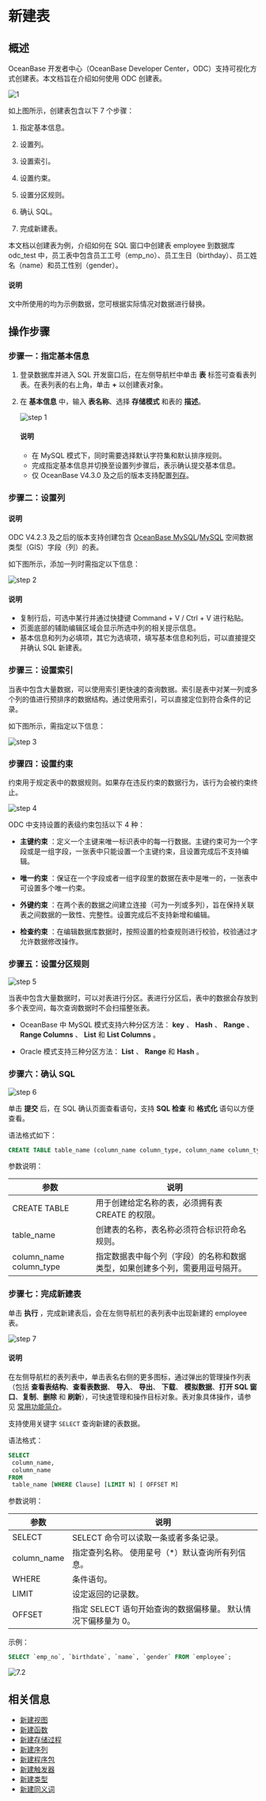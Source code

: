 # 新建表 

## 概述 

OceanBase 开发者中心（OceanBase Developer Center，ODC）支持可视化方式创建表。本文档旨在介绍如何使用 ODC 创建表。

![1](https://obbusiness-private.oss-cn-shanghai.aliyuncs.com/doc/img/odc/420/900.database-objects/1.web-odc-table-objects/1.png)

如上图所示，创建表包含以下 7 个步骤：

1. 指定基本信息。

2. 设置列。

3. 设置索引。

4. 设置约束。

5. 设置分区规则。

6. 确认 SQL。

7. 完成新建表。

本文档以创建表为例，介绍如何在 SQL 窗口中创建表 employee 到数据库 odc_test 中，员工表中包含员工工号（emp_no）、员工生日（birthday）、员工姓名（name）和员工性别（gender）。

<main id="notice" type='explain'>
   <h4>说明</h4>
   <p>文中所使用的均为示例数据，您可根据实际情况对数据进行替换。</p>
</main>

## 操作步骤 

### 步骤一：指定基本信息 

1. 登录数据库并进入 SQL 开发窗口后，在左侧导航栏中单击 **表** 标签可查看表列表。在表列表的右上角，单击 **+** 以创建表对象。

2. 在 **基本信息** 中，输入 **表名称**、选择 **存储模式** 和表的 **描述**。

   ![step 1](https://obbusiness-private.oss-cn-shanghai.aliyuncs.com/doc/img/odc/430/500.sql-development/700.database-objects/100.web-odc-table-objects/200.web-odc-create-a-table/step%201.png)

   <main id="notice" type='explain'>
      <h4>说明</h4>
      <ul>
      <li>在 MySQL 模式下，同时需要选择默认字符集和默认排序规则。</li>
      <li>完成指定基本信息并切换至设置列步骤后，表示确认提交基本信息。</li>
      <li>仅 OceanBase V4.3.0 及之后的版本支持配置<a href="[../../3.develop/4.replace-data-of-mysql-mode.md](https://www.oceanbase.com/docs/common-oceanbase-database-cn-1000000000640601)">列存</a>。</li>
      </ul>
   </main>

### 步骤二：设置列 

<main id="notice" type='explain'>
   <h4>说明</h4>
   <p>ODC V4.2.3 及之后的版本支持创建包含 <a href="https://www.oceanbase.com/docs/common-oceanbase-database-cn-1000000000221534">OceanBase MySQL</a>/<a href="https://dev.mysql.com/doc/refman/8.0/en/spatial-type-overview.html">MySQL</a> 空间数据类型（GIS）字段（列）的表。</p>
</main>

如下图所示，添加一列时需指定以下信息：

![step 2](https://obbusiness-private.oss-cn-shanghai.aliyuncs.com/doc/img/odc/430/500.sql-development/700.database-objects/100.web-odc-table-objects/200.web-odc-create-a-table/step%202.png)

<main id="notice" type='explain'>
   <h4>说明</h4>
   <ul>
   <li>复制行后，可选中某行并通过快捷键 Command + V / Ctrl + V 进行粘贴。</li>
   <li>页面底部的辅助编辑区域会显示所选中列的相关提示信息。</li>
   <li>基本信息和列为必填项，其它为选填项，填写基本信息和列后，可以直接提交并确认 SQL 新建表。</li>
   </ul>
</main>

### 步骤三：设置索引 

当表中包含大量数据，可以使用索引更快速的查询数据。索引是表中对某一列或多个列的值进行预排序的数据结构。通过使用索引，可以直接定位到符合条件的记录。

如下图所示，需指定以下信息：

![step 3](https://obbusiness-private.oss-cn-shanghai.aliyuncs.com/doc/img/odc/430/500.sql-development/700.database-objects/100.web-odc-table-objects/200.web-odc-create-a-table/step%203.png)

### 步骤四：设置约束

约束用于规定表中的数据规则。如果存在违反约束的数据行为，该行为会被约束终止。

![step 4](https://obbusiness-private.oss-cn-shanghai.aliyuncs.com/doc/img/odc/430/500.sql-development/700.database-objects/100.web-odc-table-objects/200.web-odc-create-a-table/step%204.png)

ODC 中支持设置的表级约束包括以下 4 种：

* **主键约束** ：定义一个主键来唯一标识表中的每一行数据。主键约束可为一个字段或是一组字段，一张表中只能设置一个主键约束，且设置完成后不支持编辑。

* **唯一约束** ：保证在一个字段或者一组字段里的数据在表中是唯一的，一张表中可设置多个唯一约束。

* **外键约束** ：在两个表的数据之间建立连接（可为一列或多列），旨在保持关联表之间数据的一致性、完整性。设置完成后不支持新增和编辑。

* **检查约束** ：在编辑数据库数据时，按照设置的检查规则进行校验，校验通过才允许数据修改操作。

### 步骤五：设置分区规则 

![step 5](https://obbusiness-private.oss-cn-shanghai.aliyuncs.com/doc/img/odc/430/500.sql-development/700.database-objects/100.web-odc-table-objects/200.web-odc-create-a-table/step%205.png)

当表中包含大量数据时，可以对表进行分区。表进行分区后，表中的数据会存放到多个表空间，每次查询数据时不会扫描整张表。

* OceanBase 中 MySQL 模式支持六种分区方法： **key** 、 **Hash** 、 **Range** 、 **Range Columns** 、 **List** 和 **List Columns** 。

* Oracle 模式支持三种分区方法： **List** 、 **Range** 和 **Hash** 。

### 步骤六：确认 SQL 

![step 6](https://obbusiness-private.oss-cn-shanghai.aliyuncs.com/doc/img/odc/430/500.sql-development/700.database-objects/100.web-odc-table-objects/200.web-odc-create-a-table/step%206.png)

单击 **提交** 后，在 SQL 确认页面查看语句，支持 **SQL 检查** 和 **格式化** 语句以方便查看。

语法格式如下：

```sql
CREATE TABLE table_name (column_name column_type, column_name column_type,.......);
```

参数说明：

| 参数   | 说明  |
|--------------|--------------|
| CREATE TABLE            | 用于创建给定名称的表，必须拥有表 CREATE 的权限。           |
| table_name              | 创建表的名称，表名称必须符合标识符命名规则。                 |
| column_name column_type | 指定数据表中每个列（字段）的名称和数据类型，如果创建多个列，需要用逗号隔开。 |

### 步骤七：完成新建表 

单击 **执行** ，完成新建表后，会在左侧导航栏的表列表中出现新建的 employee 表。

![step 7](https://obbusiness-private.oss-cn-shanghai.aliyuncs.com/doc/img/odc/420/900.database-objects/1.web-odc-table-objects/2.png)

<main id="notice" type='explain'>
   <h4>说明</h4>
   <p>在左侧导航栏的表列表中，单击表名右侧的更多图标，通过弹出的管理操作列表（包括 <strong>查看表结构</strong>、<strong>查看表数据</strong>、 <strong>导入</strong>、 <strong>导出</strong>、 <strong>下载</strong>、 <strong>模拟数据</strong>、<strong>打开 SQL 窗口</strong>、<strong>复制</strong>、<strong>删除</strong> 和 <strong>刷新</strong>），可快速管理和操作目标对象。表对象具体操作，请参见 <a href="../../../1350.feature-details.md">常用功能简介</a>。</p>
</main>

支持使用关键字 `SELECT` 查询新建的表数据。

语法格式：

```sql
SELECT
 column_name,
 column_name
FROM
 table_name [WHERE Clause] [LIMIT N] [ OFFSET M]
```

参数说明：

| 参数          | 说明|
|-------------|------------|
| SELECT      | SELECT 命令可以读取一条或者多条记录。 |
| column_name | 指定查列名称。 使用星号（\*）默认查询所有列信息。           |
| WHERE       | 条件语句。 |
| LIMIT       | 设定返回的记录数。  |
| OFFSET      | 指定 SELECT 语句开始查询的数据偏移量。 默认情况下偏移量为 0。 |

示例：

```sql
SELECT `emp_no`, `birthdate`, `name`, `gender` FROM `employee`;
```

![7.2](https://obbusiness-private.oss-cn-shanghai.aliyuncs.com/doc/img/odc/430/500.sql-development/700.database-objects/100.web-odc-table-objects/200.web-odc-create-a-table/7.2.png)

## 相关信息 

* [新建视图](../200.web-odc-view-objects/200.web-odc-create-a-view.md)
* [新建函数](../300.web-odc-function-objects/200.web-odc-create-a-function.md)
* [新建存储过程](../400.web-odc-stored-procedure-objects/200.web-odc-create-a-stored-procedure.md)
* [新建序列](../500.web-odc-sequence-objects/200.web-odc-create-a-sequence.md)
* [新建程序包](../600.web-odc-package-objects/200.web-odc-create-a-program-package.md)
* [新建触发器](../700.web-odc-trigger-objects/200.web-odc-create-a-trigger.md)
* [新建类型](../800.web-odc-type-objects/200.web-odc-create-a-type.md)
* [新建同义词](../900.web-odc-synonym-objects/200.web-odc-create-a-synonym.md)